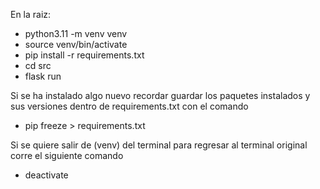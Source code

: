 En la raiz:
- python3.11 -m venv venv
- source venv/bin/activate
- pip install -r requirements.txt
- cd src
- flask run

Si se ha instalado algo nuevo recordar guardar los paquetes instalados y sus versiones dentro de requirements.txt con el comando
- pip freeze > requirements.txt

Si se quiere salir de (venv) del terminal para regresar al terminal original corre el siguiente comando
- deactivate